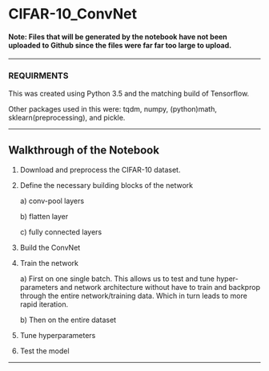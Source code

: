 # CIFAR-10_ConvNet

#### Note: Files that will be generated by the notebook have not been uploaded to Github since the files were far far too large to upload. 

----

### REQUIRMENTS

This was created using Python 3.5 and the matching build of Tensorflow. 

Other packages used in this were: tqdm, numpy, (python)math, sklearn(preprocessing), and pickle.

----

## Walkthrough of the Notebook

1) Download and preprocess the CIFAR-10 dataset. 
2) Define the necessary building blocks of the network

    a) conv-pool layers
    
    b) flatten layer
    
    c) fully connected layers

3) Build the ConvNet
4) Train the network

    a) First on one single batch. This allows us to test and tune hyper-parameters and network architecture without have to train and backprop through the entire network/training data. Which in turn leads to more rapid iteration. 
    
    b) Then on the entire dataset
    
5) Tune hyperparameters 
6) Test the model

----
